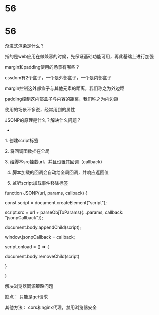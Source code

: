 # 56

# 56

渐进式渲染是什么？

指的是web应用在做兼容的时候，先保证基础功能可用，再此基础上进行加强

margin和padding使用的场景有哪些？

cssdom有2个盒子，一个是外部盒子，一个是内部盒子

margin控制这外部盒子与其他元素的距离，我们称之为外边距

padding控制这内部盒子与内容的距离，我们称之为内边距

使用的场景不多说，经常用到的属性

JSONP的原理是什么？解决什么问题？

-

1. 创建script标签

2. 将回调函数挂在全局

3. 给脚本src挂载url，并且设置其回调（callback）

4. 脚本加载的回调会自动给全局回调，并响应返回值

5. 监听script加载事件移除标签

function JSONP(url, params, callback) {

const script = document.createElement("script");

script.src = url + parseObjToParams({...params, callback: "jsonpCallback"});

document.body.appendChild(script);

window.jsonpCallback = callback;

script.onload = () => {

document.body.removeChild(script)

}

}

解决浏览器同源策略问题

缺点： 只能是get请求

其他方法： cors和nginx代理，禁用浏览器安全
